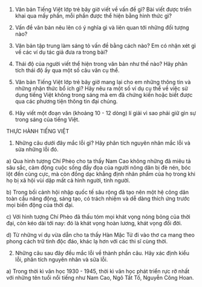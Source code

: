 1. Văn bản Tiếng Việt lớp trẻ bây giờ viết về vấn đề gì? Bài viết được triển khai qua mấy phần, mỗi phần được thể hiện bằng hình thức gì?

2. Vấn đề văn bản nêu lên có ý nghĩa gì và liên quan tới những đối tượng nào?

3. Văn bản tập trung làm sáng tỏ vấn đề bằng cách nào? Em có nhận xét gì về các ví dụ tác giả đưa ra trong bài?

4. Thái độ của người viết thể hiện trong văn bản như thế nào? Hãy phân tích thái độ ấy qua một số câu văn cụ thể.

5. Văn bản Tiếng Việt lớp trẻ bây giờ mang lại cho em những thông tin và những nhận thức bổ ích gì? Hãy nêu ra một số ví dụ cụ thể về việc sử dụng tiếng Việt không trong sáng mà em đã chứng kiến hoặc biết được qua các phương tiện thông tin đại chúng.

6. Hãy viết một đoạn văn (khoảng 10 - 12 dòng) lí giải vì sao phải giữ gìn sự trong sáng của tiếng Việt.

THỰC HÀNH TIẾNG VIỆT

1. Những câu dưới đây mắc lỗi gì? Hãy phân tích nguyên nhân mắc lỗi và sửa những lỗi đó.

a) Qua hình tượng Chí Phèo cho ta thấy Nam Cao không những đã miêu tả sâu sắc, cảm động cuộc sống đầy đọa của người nông dân bị đè nén, bóc lột đến cùng cực, mà còn đồng dạc khẳng định nhân phẩm của họ trong khi họ bị xã hội vùi dập mất cả hình người, tính người.

b) Trong bối cảnh hội nhập quốc tế sâu rộng đã tạo nên một hệ công dân toàn cầu năng động, sáng tạo, có trách nhiệm và dễ dàng thích ứng trước mọi biến động của thời đại.

c) Với hình tượng Chí Phèo đã thấu tóm mọi khát vọng nóng bỏng của thời đại, còn kéo dài tới nay: đó là khát vọng hoàn lương, khát vọng đổi đời.

d) Từ những ví dụ vừa dẫn cho ta thấy Hàn Mặc Tử đi vào thơ ca mang theo phong cách trữ tình độc đáo, khác lạ hơn với các thi sĩ cùng thời.

2. Những câu sau đây đều mắc lỗi về thành phần câu. Hãy xác định kiểu lỗi, phân tích nguyên nhân và sửa lỗi.

a) Trong thời kì văn học 1930 - 1945, thời kì văn học phát triển rực rỡ nhất với những tên tuổi nổi tiếng như Nam Cao, Ngô Tất Tố, Nguyễn Công Hoan.
